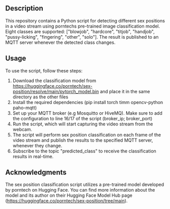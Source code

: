 ## Description
This repository contains a Python script for detecting different sex positions in a video stream using porntechs pre-trained image classification model. Eight classes are supported: ["blowjob", "hardcore", "titjob", "handjob", "pussy-licking", "fingering", "other", "solo"]. The result is published to an MQTT server whenever the detected class changes.


## Usage
To use the script, follow these steps:

1. Download the classification model from https://huggingface.co/porntech/sex-position/resolve/main/pytorch_model.bin and place it in the same directory as the other files
2. Install the required dependencies (pip install torch timm opencv-python paho-mqtt)
3. Set up your MQTT broker (e.g Mosquitto or HiveMQ). Make sure to add the configuration to line 16/17 of the script (broker_ip; broker_port)
4. Run the script, which will start capturing the video stream from the webcam.
5. The script will perform sex position classification on each frame of the video stream and publish the results to the specified MQTT server, whenever they change.
6. Subscribe to the topic "predicted_class" to receive the classification results in real-time.


## Acknowledgments
The sex position classification script utilizes a pre-trained model developed by porntech on Hugging Face. You can find more information about the model and its author on their Hugging Face Model Hub page (https://huggingface.co/porntech/sex-position/tree/main).
